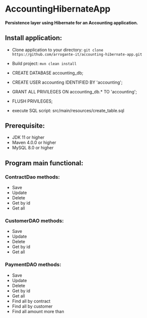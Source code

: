 # AccountingHibernateApp

#### Persistence layer using Hibernate for an Accounting application.

## Install application:
- Clone application to your directory:
`git clone https://github.com/arrogante-it/accounting-hibernate-app.git`

- Build project: `mvn clean install`

- CREATE DATABASE accounting_db;
- CREATE USER accounting IDENTIFIED BY 'accounting';
- GRANT ALL PRIVILEGES ON accounting_db.* TO 'accounting';
- FLUSH PRIVILEGES;

- execute SQL script: src/main/resources/create_table.sql

## Prerequisite:
- JDK 11 or higher
- Maven 4.0.0 or higher
- MySQL 8.0 or higher 

## Program main functional:

### ContractDao methods:
- Save 
- Update
- Delete
- Get by id
- Get all

### CustomerDAO methods:
- Save 
- Update
- Delete
- Get by id
- Get all

### PaymentDAO methods:
- Save 
- Update
- Delete
- Get by id
- Get all
- Find all by contract
- Find all by customer
- Find all amount more than
